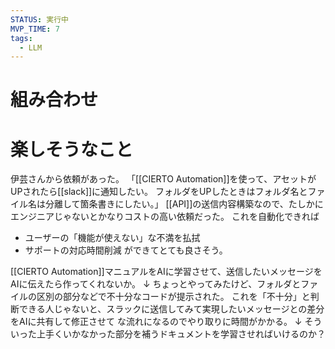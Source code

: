 ```yaml
---
STATUS: 実行中
MVP_TIME: 7
tags:
  - LLM
---
```

# 組み合わせ


# 楽しそうなこと
伊芸さんから依頼があった。
「[[CIERTO Automation]]を使って、アセットがUPされたら[[slack]]に通知したい。
フォルダをUPしたときはフォルダ名とファイル名は分離して箇条書きにしたい。」
[[API]]の送信内容構築なので、たしかにエンジニアじゃないとかなりコストの高い依頼だった。
これを自動化できれば
- ユーザーの「機能が使えない」な不満を払拭
- サポートの対応時間削減
ができてとても良さそう。

[[CIERTO Automation]]マニュアルをAIに学習させて、送信したいメッセージをAIに伝えたら作ってくれないか。
↓
ちょっとやってみたけど、フォルダとファイルの区別の部分などで不十分なコードが提示された。
これを「不十分」と判断できる人じゃないと、スラックに送信してみて実現したいメッセージとの差分をAIに共有して修正させて
な流れになるのでやり取りに時間がかかる。
↓
そういった上手くいかなかった部分を補うドキュメントを学習させればいけるのか？